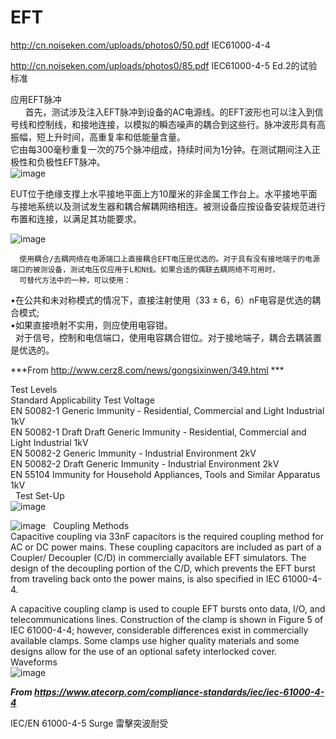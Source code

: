 # EFT
http://cn.noiseken.com/uploads/photos0/50.pdf      IEC61000-4-4

http://cn.noiseken.com/uploads/photos0/85.pdf      IEC61000-4-5 Ed.2的试验标准


应用EFT脉冲  
      首先，测试涉及注入EFT脉冲到设备的AC电源线。的EFT波形也可以注入到信号线和控制线，和接地连接，以模拟的瞬态噪声的耦合到这些行。脉冲波形具有高振幅，短上升时间，高重复率和低能量含量。  
      它由每300毫秒重复一次的75个脉冲组成，持续时间为1分钟。在测试期间注入正极性和负极性EFT脉冲。    
![image](https://user-images.githubusercontent.com/84896436/158327462-7ab4597c-b293-4977-a70a-f5883c4c29c9.png)

 
EUT位于绝缘支撑上水平接地平面上方10厘米的非金属工作台上。水平接地平面与接地系统以及测试发生器和耦合解耦网络相连。被测设备应按设备安装规范进行布置和连接，以满足其功能要求。  

![image](https://user-images.githubusercontent.com/84896436/158327554-b71a5010-5894-4e2c-a04e-2d3bbd0632c3.png)  

      使用耦合/去耦网络在电源端口上直接耦合EFT电压是优选的。对于具有没有接地端子的电源端口的被测设备，测试电压仅应用于L和N线。如果合适的偶联去耦网络不可用时，  
      可替代方法中的一种，可以使用：
•在公共和未对称模式的情况下，直接注射使用（33 ± 6，6）nF电容是优选的耦合模式;   
•如果直接喷射不实用，则应使用电容钳。  
 
对于信号，控制和电信端口，使用电容耦合钳位。对于接地端子，耦合去耦装置是优选的。

***From <http://www.cerz8.com/news/gongsixinwen/349.html> ***


Test Levels  
Standard	Applicability	Test Voltage  
EN 50082-1	Generic Immunity - Residential, Commercial and Light Industrial	1kV  
EN 50082-1 Draft	Draft Generic Immunity - Residential, Commercial and Light Industrial	1kV  
EN 50082-2	Generic Immunity - Industrial Environment	2kV  
EN 50082-2 Draft	Generic Immunity - Industrial Environment	2kV  
EN 55104	Immunity for Household Appliances, Tools and Similar Apparatus	1kV  
 
Test Set-Up    
![image](https://user-images.githubusercontent.com/84896436/158328688-6d5e2c4e-a08f-4b0e-ac20-042453452548.png)

![image](https://user-images.githubusercontent.com/84896436/158328713-54cae222-8ae6-4c64-93cb-95b88b551d55.png)
 
Coupling Methods  
Capacitive coupling via 33nF capacitors is the required coupling method for AC or DC power mains. These coupling capacitors are included as part of a Coupler/ Decoupler (C/D) in commercially available EFT simulators. The design of the decoupling portion of the C/D, which prevents the EFT burst from traveling back onto the power mains, is also specified in IEC 61000-4-4.

A capacitive coupling clamp is used to couple EFT bursts onto data, I/O, and telecommunications lines. Construction of the clamp is shown in Figure 5 of IEC 61000-4-4; however, considerable differences exist in commercially available clamps. Some clamps use higher quality materials and some designs allow for the use of an optional safety interlocked cover.
 
Waveforms  
![image](https://user-images.githubusercontent.com/84896436/158328745-9481fe9a-5659-48db-95d4-b0aa2c06b50b.png)

***From <https://www.atecorp.com/compliance-standards/iec/iec-61000-4-4>*** 

IEC/EN 61000-4-5 Surge 雷擊突波耐受


